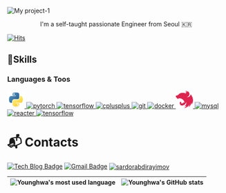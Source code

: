 ![My project-1](https://github.com/movie5/movie5/assets/43196430/01ddde8b-c982-4eb7-ac66-1241edc17049)

<p align="center"> I'm a self-taught passionate Engineer from Seoul 🇰🇷</p>

[![Hits](https://hits.seeyoufarm.com/api/count/incr/badge.svg?url=https%3A%2F%2Fgithub.com%2Fmovie5&count_bg=%237EC9FF&title_bg=%23FF8F8F&icon=&icon_color=%23E7E7E7&title=hits&edge_flat=false)](https://hits.seeyoufarm.com)

## 💪Skills

### Languages & Toos
<p align="left">  
  <a href="https://www.python.org" target="_blank" rel="noreferrer"> <img src="https://raw.githubusercontent.com/devicons/devicon/master/icons/python/python-original.svg" alt="python" width="40" height="40"/> </a>
<a href="https://pytorch.org/" target="_blank" rel="noreferrer"> <img src="https://www.vectorlogo.zone/logos/pytorch/pytorch-icon.svg" alt="pytorch" width="40" height="40"/> </a> 
  <a href="https://www.tensorflow.org" target="_blank" rel="noreferrer"> <img src="https://www.vectorlogo.zone/logos/tensorflow/tensorflow-icon.svg" alt="tensorflow" width="40" height="40"/> </a>
  <a href="https://www.w3schools.com/cpp/" target="_blank" rel="noreferrer"> <img src="https://raw.githubusercontent.com/rahuldkjain/github-profile-readme-generator/master/src/images/icons/ProgrammingLanguages/cpp.svg" alt="cplusplus" width="40" height="40"/> </a> 
  <a href="https://git-scm.com/" target="_blank" rel="noreferrer"> <img src="https://www.vectorlogo.zone/logos/git-scm/git-scm-icon.svg" alt="git" width="40" height="40"/> </a> 
  <a href="https://www.docker.org/" target="_blank" rel="noreferrer"> <img src="https://raw.githubusercontent.com/rahuldkjain/github-profile-readme-generator/master/src/images/icons/Devops/docker.svg" alt="docker" width="40" height="40"/> </a> 
  <a href="https://www.nextjs.org/" target="_blank" rel="noreferrer"> <img src="https://raw.githubusercontent.com/rahuldkjain/github-profile-readme-generator/master/src/images/icons/BackendDevelopment/nestjs.svg" alt="nextjs" width="40" height="40"/> </a> 
  <a href="https://www.mysql.org/" target="_blank" rel="noreferrer"> <img src="https://raw.githubusercontent.com/rahuldkjain/github-profile-readme-generator/master/src/images/icons/Database/mysql.svg" alt="mysql" width="40" height="40"/> </a> 
  <a href="https://www.react.org/" target="_blank" rel="noreferrer"> <img src="https://raw.githubusercontent.com/rahuldkjain/github-profile-readme-generator/master/src/images/icons/FrontendDevelopment/reactjs.svg" alt="reacter" width="40" height="40"/> </a> 
 <a href="https://www.ros2.org](https://docs.ros.org/en/foxy/index.html" target="_blank" rel="noreferrer"> <img src="https://upload.wikimedia.org/wikipedia/commons/b/bb/Ros_logo.svg" alt="tensorflow" width="50" height="50"/> </a></p> 

  
# :mailbox_with_mail: Contacts
[![Tech Blog Badge](http://img.shields.io/badge/-Tech%20blog-black?style=flat-square&logo=github&link=https://movie5.tistory.com/)](https://movie5.tistory.com/)
[![Gmail Badge](https://img.shields.io/badge/Gmail-d14836?style=flat-square&logo=Gmail&logoColor=white&link=mailto:oyh5800@gmail.com)](mailto:kimsh1691@gmail.com)
<a href="https://linkedin.com/in/younghwa-oh-0961bb1a4" target="blank"><img align="center" src="https://raw.githubusercontent.com/rahuldkjain/github-profile-readme-generator/master/src/images/icons/Social/linked-in-alt.svg" alt="sardorabdirayimov" height="30" width="40" /></a>


|![Younghwa's most used language](https://github-readme-stats.vercel.app/api/top-langs/?username=movie5&layout=compact)|![Younghwa's GitHub stats](https://github-readme-stats.vercel.app/api?username=movie5&show_icons=true&theme=buefy)|
|----------------------|---------------------|

